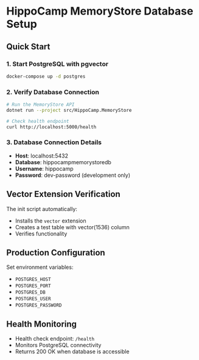 # HippoCamp MemoryStore Database Setup

## Quick Start

### 1. Start PostgreSQL with pgvector
```bash
docker-compose up -d postgres
```

### 2. Verify Database Connection
```bash
# Run the MemoryStore API
dotnet run --project src/HippoCamp.MemoryStore

# Check health endpoint
curl http://localhost:5000/health
```

### 3. Database Connection Details
- **Host**: localhost:5432
- **Database**: hippocampmemorystoredb  
- **Username**: hippocamp
- **Password**: dev-password (development only)

## Vector Extension Verification
The init script automatically:
- Installs the `vector` extension
- Creates a test table with vector(1536) column
- Verifies functionality

## Production Configuration
Set environment variables:
- `POSTGRES_HOST`
- `POSTGRES_PORT` 
- `POSTGRES_DB`
- `POSTGRES_USER`
- `POSTGRES_PASSWORD`

## Health Monitoring
- Health check endpoint: `/health`
- Monitors PostgreSQL connectivity
- Returns 200 OK when database is accessible